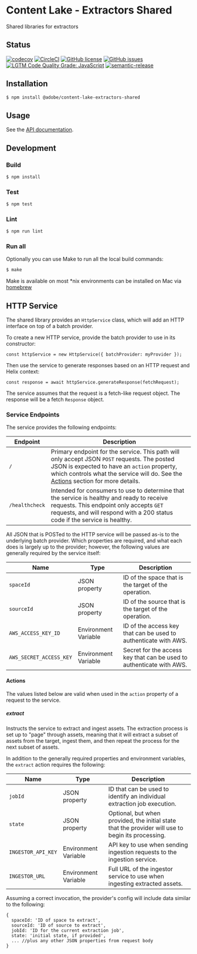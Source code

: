 # Content Lake - Extractors Shared

Shared libraries for extractors

## Status
[![codecov](https://img.shields.io/codecov/c/github/adobe/content-lake-extractors-shared.svg)](https://codecov.io/gh/adobe/content-lake-extractors-shared)
[![CircleCI](https://img.shields.io/circleci/project/github/adobe/content-lake-extractors-shared.svg)](https://circleci.com/gh/adobe/content-lake-extractors-shared)
[![GitHub license](https://img.shields.io/github/license/adobe/content-lake-extractors-shared.svg)](https://github.com/adobe/content-lake-extractors-shared/blob/master/LICENSE.txt)
[![GitHub issues](https://img.shields.io/github/issues/adobe/content-lake-extractors-shared.svg)](https://github.com/adobe/content-lake-extractors-shared/issues)
[![LGTM Code Quality Grade: JavaScript](https://img.shields.io/lgtm/grade/javascript/g/adobe/content-lake-extractors-shared.svg?logo=lgtm&logoWidth=18)](https://lgtm.com/projects/g/adobe/content-lake-extractors-shared)
[![semantic-release](https://img.shields.io/badge/%20%20%F0%9F%93%A6%F0%9F%9A%80-semantic--release-e10079.svg)](https://github.com/semantic-release/semantic-release)

## Installation

```bash
$ npm install @adobe/content-lake-extractors-shared
```

## Usage

See the [API documentation](docs/API.md).

## Development

### Build

```bash
$ npm install
```

### Test

```bash
$ npm test
```

### Lint

```bash
$ npm run lint
```

### Run all

Optionally you can use Make to run all the local build commands:

```bash
$ make
```

Make is available on most *nix environments can be installed on Mac via [homebrew](https://formulae.brew.sh/formula/make)

## HTTP Service

The shared library provides an `HttpService` class, which will add an HTTP interface on top of a batch provider.

To create a new HTTP service, provide the batch provider to use in its constructor:

```
const httpService = new HttpService({ batchProvider: myProvider });
```

Then use the service to generate responses based on an HTTP request and Helix context:

```
const response = await httpService.generateResponse(fetchRequest);
```

The service assumes that the request is a fetch-like request object. The response will be a fetch `Response` object.

### Service Endpoints

The service provides the following endpoints:

| Endpoint | Description |
| -------- | ----------- |
| `/` | Primary endpoint for the service. This path will only accept JSON `POST` requests. The posted JSON is expected to have an `action` property, which controls what the service will do. See the [Actions](#actions) section for more details. |
| `/healthcheck` | Intended for consumers to use to determine that the service is healthy and ready to receive requests. This endpoint only accepts `GET` requests, and will respond with a 200 status code if the service is healthy. |

All JSON that is POSTed to the HTTP service will be passed as-is to the underlying batch provider. Which properties are required, and what each does is largely up to the provider; however, the following values are generally required by the service itself:

| Name | Type | Description |
| ---- | ---- | ----------- |
| `spaceId` | JSON property | ID of the space that is the target of the operation. |
| `sourceId` | JSON property | ID of the source that is the target of the operation. |
| `AWS_ACCESS_KEY_ID` | Environment Variable | ID of the access key that can be used to authenticate with AWS. |
| `AWS_SECRET_ACCESS_KEY` | Environment Variable | Secret for the access key that can be used to authenticate with AWS. |

#### Actions

The values listed below are valid when used in the `action` property of a request to the service.

##### extract

Instructs the service to extract and ingest assets. The extraction process is set up to "page" through assets, meaning that it will extract a subset of assets from the target, ingest them, and then repeat the process for the next subset of assets.

In addition to the generally required properties and environment variables, the `extract` action requires the following:

| Name | Type | Description |
| ---- | ---- | ----------- |
| `jobId` | JSON property | ID that can be used to identify an individual extraction job execution. |
| `state` | JSON property | Optional, but when provided, the initial state that the provider will use to begin its processing. |
| `INGESTOR_API_KEY` | Environment Variable | API key to use when sending ingestion requests to the ingestion service. |
| `INGESTOR_URL` | Environment Variable | Full URL of the ingestor service to use when ingesting extracted assets. |

Assuming a correct invocation, the provider's config will include data similar to the following:

```
{
  spaceId: 'ID of space to extract',
  sourceId: 'ID of source to extract',
  jobId: 'ID for the current extraction job',
  state: 'initial state, if provided',
  ... //plus any other JSON properties from request body
}
```
